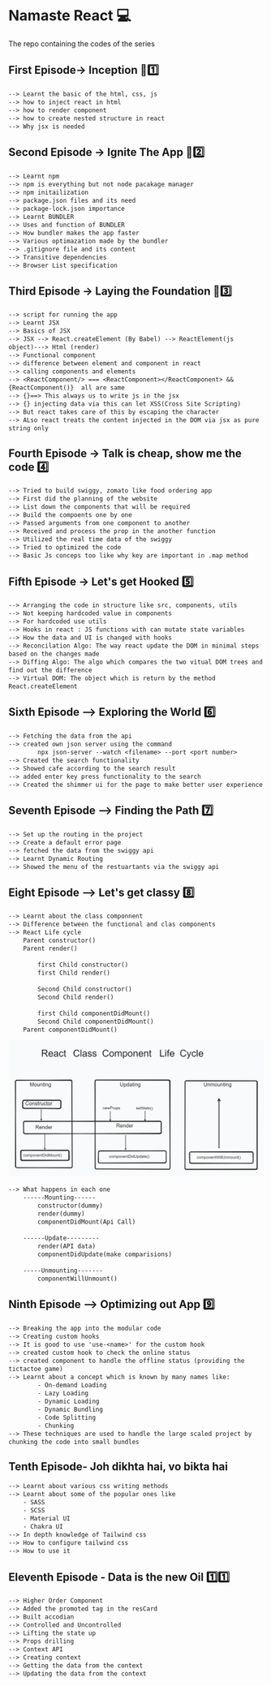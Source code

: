# Namaste React 💻
The repo containing the codes of the series

## First Episode-> Inception 🥇1️⃣
    --> Learnt the basic of the html, css, js
    --> how to inject react in html
    --> how to render component
    --> how to create nested structure in react
    --> Why jsx is needed


## Second Episode -> Ignite The App 🥈2️⃣
    --> Learnt npm
    --> npm is everything but not node pacakage manager
    --> npm initailization
    --> package.json files and its need
    --> package-lock.json importance
    --> Learnt BUNDLER
    --> Uses and function of BUNDLER
    --> How bundler makes the app faster
    --> Various optimazation made by the bundler
    --> .gitignore file and its content
    --> Transitive dependencies
    --> Browser List specification

## Third Episode -> Laying the Foundation 🥉3️⃣
    --> script for running the app
    --> Learnt JSX
    --> Basics of JSX
    --> JSX --> React.createElement (By Babel) --> ReactElement(js object)---> Html (render)
    --> Functional component
    --> difference between element and component in react
    --> calling components and elements
    --> <ReactComponent/> === <ReactComponent></ReactComponent> && {ReactComponent()}  all are same
    --> {}==> This always us to write js in the jsx
    --> {} injecting data via this can let XSS(Cross Site Scripting)
    --> But react takes care of this by escaping the character 
    --> ALso react treats the content injected in the DOM via jsx as pure string only

## Fourth Episode -> Talk is cheap, show me the code 4️⃣
    --> Tried to build swiggy, zomato like food ordering app
    --> First did the planning of the website
    --> List down the components that will be required
    --> Build the compoents one by one
    --> Passed arguments from one component to another 
    --> Received and process the prop in the another function
    --> Utilized the real time data of the swiggy
    --> Tried to optimized the code
    --> Basic Js conceps too like why key are important in .map method

## Fifth Episode -> Let's get Hooked 5️⃣
    --> Arranging the code in structure like src, components, utils
    --> Not keeping hardcoded value in components
    --> For hardcoded use utils
    --> Hooks in react : JS functions with can mutate state variables
    --> How the data and UI is changed with hooks
    --> Reconcilation Algo: The way react update the DOM in minimal steps based on the changes made
    --> Diffing Algo: The algo which compares the two vitual DOM trees and find out the difference
    --> Virtual DOM: The object which is return by the method React.createElement
    
## Sixth Episode --> Exploring the World 6️⃣
    --> Fetching the data from the api
    --> created own json server using the command 
            npx json-server --watch <filename> --port <port number>
    --> Created the search functionality
    --> Showed cafe according to the search result
    --> added enter key press functionality to the search
    --> Created the shimmer ui for the page to make better user experience


## Seventh Episode --> Finding the Path 7️⃣
    --> Set up the routing in the project
    --> Create a default error page
    --> fetched the data from the swiggy api
    --> Learnt Dynamic Routing 
    --> Showed the menu of the restuartants via the swiggy api

## Eight Episode --> Let's get classy 8️⃣
    --> Learnt about the class componnent
    --> Difference between the functional and clas components
    --> React Life cycle
        Parent constructor()
        Parent render()

            first Child constructor()
            first Child render()

            Second Child constructor()
            Second Child render()

            first Child componentDidMount()
            Second Child componentDidMount()
        Parent componentDidMount()

![image](https://github.com/Rahul1227/Namaste-React/blob/main/8%20episode/picture/React%20Life%20Cycle.png)

    --> What happens in each one 
        ------Mounting------
            constructor(dummy)
            render(dummy)
            componentDidMount(Api Call)

        ------Update---------
            render(API data)
            componentDidUpdate(make comparisions)

        -----Unmounting-------
            componentWillUnmount()


## Ninth Episode --> Optimizing out App 9️⃣
    --> Breaking the app into the modular code
    --> Creating custom hooks
    --> It is good to use 'use-<name>' for the custom hook
    --> created custom hook to check the online status
    --> created component to handle the offline status (providing the tictactoe game)
    --> Learnt about a concept which is known by many names like:
            - On-demand Loading
            - Lazy Loading
            - Dynamic Loading
            - Dynamic Bundling
            - Code Splitting
            - Chunking
    --> These techniques are used to handle the large scaled project by chunking the code into small bundles


## Tenth Episode- Joh dikhta hai, vo bikta hai
    --> Learnt about various css writing methods
    --> Learnt about some of the popular ones like
        - SASS
        - SCSS
        - Material UI
        - Chakra UI
    --> In depth knowledge of Tailwind css
    --> How to configure tailwind css
    --> How to use it


## Eleventh Episode - Data is the new Oil  1️⃣1️⃣
    --> Higher Order Component
    --> Added the promoted tag in the resCard
    --> Built accodian
    --> Controlled and Uncontrolled
    --> Lifting the state up
    --> Props drilling
    --> Context API
    --> Creating context
    --> Getting the data from the context
    --> Updating the data from the context




